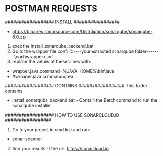 # POSTMAN REQUESTS

################## INSTALL #################
- https://binaries.sonarsource.com/Distribution/sonarqube/sonarqube-8.0.zip
1. exec the install_sonarqube_backend.bat
2. Go to the wrapper file conf: C:\----your extracted sonarqube folder-------\conf\wrapper.conf
3. replace the values of theses lines with:
- wrapper.java.command=%JAVA_HOME%\bin\java
- #wrapper.java.command=java

################## CONTAINS #################
This folder contains:
- install_sonarqube_backend.bat - Contain the Batch command to run the sonarqube installer

################## HOW TO USE SONARCLOUD.IO #################
1. Go to your project in cmd line and run: 
- sonar-scanner
2. find your results at the url: https://sonarcloud.io


